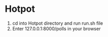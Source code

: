 # Hotpot
1. cd into Hotpot directory and run run.sh file
2. Enter 127.0.0.1:8000/polls in your browser
